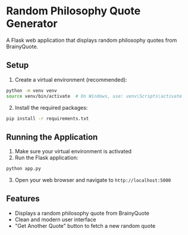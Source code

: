 # Random Philosophy Quote Generator

A Flask web application that displays random philosophy quotes from BrainyQuote.

## Setup

1. Create a virtual environment (recommended):
```bash
python -m venv venv
source venv/bin/activate  # On Windows, use: venv\Scripts\activate
```

2. Install the required packages:
```bash
pip install -r requirements.txt
```

## Running the Application

1. Make sure your virtual environment is activated
2. Run the Flask application:
```bash
python app.py
```
3. Open your web browser and navigate to `http://localhost:5000`

## Features

- Displays a random philosophy quote from BrainyQuote
- Clean and modern user interface
- "Get Another Quote" button to fetch a new random quote 